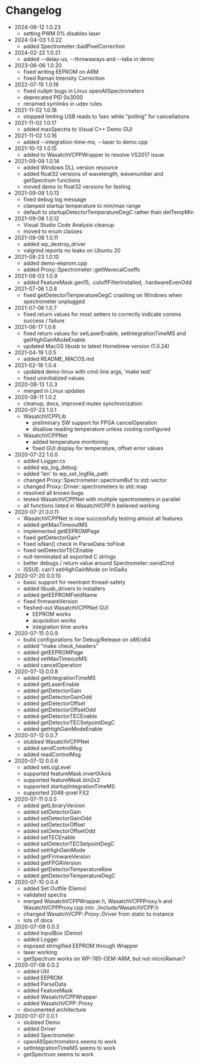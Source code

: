 # Changelog

- 2024-06-12 1.0.23
    - setting PWM 0% disables laser
- 2024-04-03 1.0.22
    - added Spectrometer::badPixelCorrection
- 2024-02-22 1.0.21
    - added --delay-us, --throwaways and --tabs in demo
- 2023-06-06 1.0.20
    - fixed writing EEPROM on ARM
    - fixed Raman Intensity Correction
- 2022-07-15 1.0.19
    - fixed nullptr bugs in Linux openAllSpectrometers
    - deprecated PID 0x3000
    - renamed symlinks in udev rules
- 2021-11-02 1.0.18
    - stopped limiting USB reads to 1sec while "polling" for cancellations
- 2021-11-02 1.0.17
    - added maxSpectra to Visual C++ Demo GUI
- 2021-11-02 1.0.16
    - added --integration-time-ms, --laser to demo.cpp
- 2021-10-13 1.0.15
    - added <algorithm> to WasatchVCPPWrapper to resolve VS2017 issue
- 2021-09-09 1.0.14
    - added Windows DLL version resource
    - added float32 versions of wavelength, wavenumber and getSpectrum functions
    - moved demo to float32 versions for testing
- 2021-09-09 1.0.13
    - fixed debug log message
    - clamped startup temperature to min/max range
    - default to startupDetectorTemperatureDegC rather than detTempMin
- 2021-09-08 1.0.12
    - Visual Studio Code Analysis cleanup
    - moved to enum classes
- 2021-09-08 1.0.11
    - added wp\_destroy\_driver 
    - valgrind reports no leaks on Ubuntu 20
- 2021-08-23 1.0.10
    - added demo-eeprom.cpp
    - added Proxy::Spectrometer::getWavecalCoeffs
- 2021-08-03 1.0.9
    - added FeatureMask.gen15, .cutoffFilterInstalled, .hardwareEvenOdd
- 2021-07-06 1.0.8
    - fixed getDetectorTemperatureDegC crashing on Windows when spectrometer unplugged
- 2021-07-06 1.0.7
    - fixed return values for most setters to correctly indicate comms success / failure
- 2021-06-17 1.0.6
    - fixed return values for setLaserEnable, setIntegrationTimeMS and getHighGainModeEnable
    - updated MacOS libusb to latest Homebrew version (1.0.24)
- 2021-04-19 1.0.5
    - added README\_MACOS.md
- 2021-02-16 1.0.4
    - updated demo-linux with cmd-line args, 'make test'
    - fixed uninitialized values
- 2020-08-13 1.0.3
    - merged in Linux updates
- 2020-08-11 1.0.2
    - cleanup, docs, improved mutex synchronization
- 2020-07-23 1.0.1
    - WasatchVCPPLib
        - preliminary SW support for FPGA cancelOperation 
        - disallow reading temperature unless cooling configured
    - WasatchVCPPNet
        - added temperature monitoring
        - fixed GUI display for temperature, offset error values
- 2020-07-22 1.0.0
    - added Logger.cs
    - added wp\_log\_debug
    - added 'len' to wp\_set\_logfile\_path
    - changed Proxy::Spectrometer::spectrumBuf to std::vector
    - changed Proxy::Driver::spectrometers to std::map
    - resolved all known bugs
    - tested WasatchVCPPNet with multiple spectrometers in parallel
    - all functions listed in WasatchVCPP.h believed working
- 2020-07-21 0.0.11
    - WasatchVCPPNet is now successfully testing almost all features
    - added getMaxTimeoutMS
    - implemented getEEPROMPage
    - fixed getDetectorGain\*
    - fixed isNan() check in ParseData::toFloat
    - fixed setDetectorTECEnable
    - null-terminated all exported C strings
    - better debugs / return value around Spectrometer::sendCmd
    - ISSUE: can't setHighGainMode on InGaAs
- 2020-07-20 0.0.10
    - basic support for reentrant thread-safety
    - added libusb\_drivers to installers
    - added getEEPROMFieldName
    - fixed firmwareVersion
    - fleshed-out WasatchVCPPNet GUI
        - EEPROM works
        - acquisition works
        - integration time works
- 2020-07-15 0.0.9
    - build configurations for Debug/Release on x86/x64
    - added "make check\_headers"
    - added getEEPROMPage
    - added setMaxTimeoutMS
    - added cancelOperation
- 2020-07-13 0.0.8
    - added getIntegrationTimeMS
    - added getLaserEnable
    - added getDetectorGain
    - added getDetectorGainOdd
    - added getDetectorOffset
    - added getDetectorOffsetOdd
    - added getDetectorTECEnable
    - added getDetectorTECSetpointDegC
    - added getHighGainModeEnable
- 2020-07-12 0.0.7
    - stubbed WasatchVCPPNet
    - added sendControlMsg
    - added readControlMsg
- 2020-07-12 0.0.6
    - added setLogLevel
    - supported featureMask.invertXAxis
    - supported featureMask.bin2x2
    - supported startupIntegrationTimeMS
    - supported 2048-pixel FX2
- 2020-07-11 0.0.5
    - added getLibraryVersion
    - added setDetectorGain
    - added setDetectorGainOdd
    - added setDetectorOffset
    - added setDetectorOffsetOdd
    - added setTECEnable
    - added setDetectorTECSetpointDegC
    - added setHighGainMode
    - added getFirmwareVersion
    - added getFPGAVersion
    - added getDetectorTemperatureRaw
    - added getDetectorTemperatureDegC
- 2020-07-10 0.0.4
    - added Set Outfile (Demo)
    - validated spectra
    - merged WasatchVCPPWrapper.h, WasatchVCPPProxy.h and WasatchVCPPProxy.cpp 
      into ./include/WasatchVCPP.h
    - changed WasatchVCPP::Proxy::Driver from static to instance
    - lots of docs
- 2020-07-09 0.0.3
    - added InputBox (Demo)
    - added Logger
    - exposed stringified EEPROM through Wrapper
    - laser working
    - getSpectrum works on WP-785-OEM-ARM, but not microRaman?
- 2020-07-08 0.0.2
    - added Util
    - added EEPROM
    - added ParseData
    - added FeatureMask
    - added WasatchVCPPWrapper
    - added WasatchVCPP::Proxy
    - documented architecture
- 2020-07-07 0.0.1
    - stubbed Demo
    - added Driver 
    - added Spectrometer
    - openAllSpectrometers seems to work
    - setIntegrationTimeMS seems to work
    - getSpectrum seems to work
